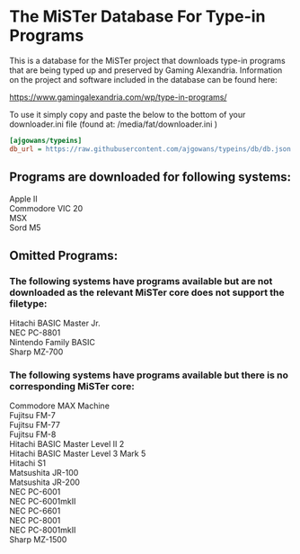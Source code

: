 # The MiSTer Database For Type-in Programs 

This is a database for the MiSTer project that downloads type-in programs that are being typed up and preserved by Gaming Alexandria.  Information on the project and software included in the database can be found here:

https://www.gamingalexandria.com/wp/type-in-programs/


To use it simply copy and paste the below to the bottom of your downloader.ini file (found at: /media/fat/downloader.ini )

```ini
[ajgowans/typeins]
db_url = https://raw.githubusercontent.com/ajgowans/typeins/db/db.json.zip
```



 ## Programs are downloaded for following systems:
 
 Apple II <br>
 Commodore VIC 20 <br>
 MSX <br>
 Sord M5 <br>
 
 ## Omitted Programs:

### The following systems have programs available but are not downloaded as the relevant MiSTer core does not support the filetype: <br>
Hitachi BASIC Master Jr. <br>
NEC PC-8801 <br>
Nintendo Family BASIC <br>
Sharp MZ-700 <br>


 ### The following systems have programs available but there is no corresponding MiSTer core: <br>
Commodore MAX Machine <br>
Fujitsu FM-7 <br>
Fujitsu FM-77 <br>
Fujitsu FM-8 <br>
Hitachi BASIC Master Level II 2 <br>
Hitachi BASIC Master Level 3 Mark 5 <br>
Hitachi S1 <br>
Matsushita JR-100 <br>
Matsushita JR-200 <br>
NEC PC-6001 <br>
NEC PC-6001mkII <br>
NEC PC-6601 <br>
NEC PC-8001 <br>
NEC PC-8001mkII <br>
Sharp MZ-1500 <br>


